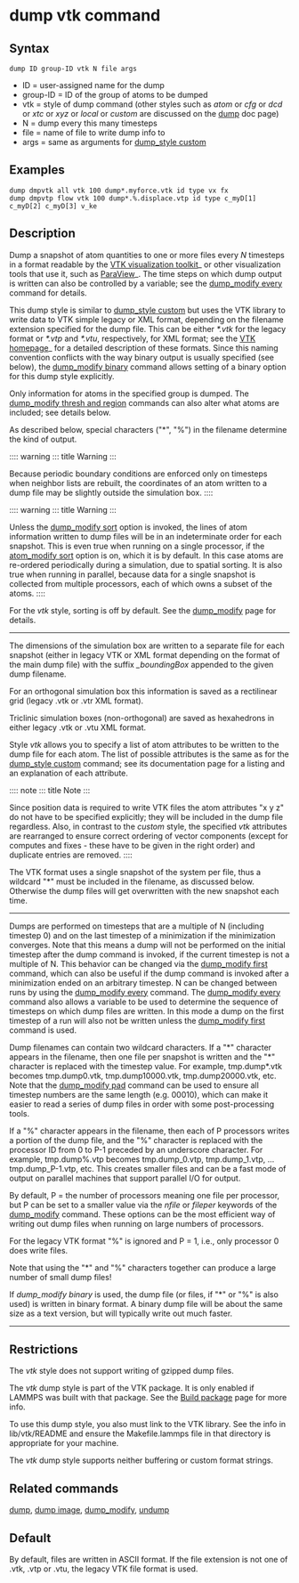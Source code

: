 # dump vtk command

## Syntax

``` LAMMPS
dump ID group-ID vtk N file args
```

-   ID = user-assigned name for the dump
-   group-ID = ID of the group of atoms to be dumped
-   vtk = style of dump command (other styles such as *atom* or *cfg* or
    *dcd* or *xtc* or *xyz* or *local* or *custom* are discussed on the
    [dump](dump) doc page)
-   N = dump every this many timesteps
-   file = name of file to write dump info to
-   args = same as arguments for [dump_style custom](dump)

## Examples

``` LAMMPS
dump dmpvtk all vtk 100 dump*.myforce.vtk id type vx fx
dump dmpvtp flow vtk 100 dump*.%.displace.vtp id type c_myD[1] c_myD[2] c_myD[3] v_ke
```

## Description

Dump a snapshot of atom quantities to one or more files every $N$
timesteps in a format readable by the [VTK visualization
toolkit](https://www.vtk.org)\_ or other visualization tools that use
it, such as [ParaView](https://www.paraview.org)\_. The time steps on
which dump output is written can also be controlled by a variable; see
the [dump_modify every](dump_modify) command for details.

This dump style is similar to [dump_style custom](dump) but uses the VTK
library to write data to VTK simple legacy or XML format, depending on
the filename extension specified for the dump file. This can be either
*\*.vtk* for the legacy format or *\*.vtp* and *\*.vtu*, respectively,
for XML format; see the [VTK
homepage](https://www.vtk.org/VTK/img/file-formats.pdf)\_ for a detailed
description of these formats. Since this naming convention conflicts
with the way binary output is usually specified (see below), the
[dump_modify binary](dump_modify) command allows setting of a binary
option for this dump style explicitly.

Only information for atoms in the specified group is dumped. The
[dump_modify thresh and region](dump_modify) commands can also alter
what atoms are included; see details below.

As described below, special characters (\"\*\", \"%\") in the filename
determine the kind of output.

:::: warning
::: title
Warning
:::

Because periodic boundary conditions are enforced only on timesteps when
neighbor lists are rebuilt, the coordinates of an atom written to a dump
file may be slightly outside the simulation box.
::::

:::: warning
::: title
Warning
:::

Unless the [dump_modify sort](dump_modify) option is invoked, the lines
of atom information written to dump files will be in an indeterminate
order for each snapshot. This is even true when running on a single
processor, if the [atom_modify sort](atom_modify) option is on, which it
is by default. In this case atoms are re-ordered periodically during a
simulation, due to spatial sorting. It is also true when running in
parallel, because data for a single snapshot is collected from multiple
processors, each of which owns a subset of the atoms.
::::

For the *vtk* style, sorting is off by default. See the
[dump_modify](dump_modify) page for details.

------------------------------------------------------------------------

The dimensions of the simulation box are written to a separate file for
each snapshot (either in legacy VTK or XML format depending on the
format of the main dump file) with the suffix *\_boundingBox* appended
to the given dump filename.

For an orthogonal simulation box this information is saved as a
rectilinear grid (legacy .vtk or .vtr XML format).

Triclinic simulation boxes (non-orthogonal) are saved as hexahedrons in
either legacy .vtk or .vtu XML format.

Style *vtk* allows you to specify a list of atom attributes to be
written to the dump file for each atom. The list of possible attributes
is the same as for the [dump_style custom](dump) command; see its
documentation page for a listing and an explanation of each attribute.

:::: note
::: title
Note
:::

Since position data is required to write VTK files the atom attributes
\"x y z\" do not have to be specified explicitly; they will be included
in the dump file regardless. Also, in contrast to the *custom* style,
the specified *vtk* attributes are rearranged to ensure correct ordering
of vector components (except for computes and fixes - these have to be
given in the right order) and duplicate entries are removed.
::::

The VTK format uses a single snapshot of the system per file, thus a
wildcard \"\*\" must be included in the filename, as discussed below.
Otherwise the dump files will get overwritten with the new snapshot each
time.

------------------------------------------------------------------------

Dumps are performed on timesteps that are a multiple of N (including
timestep 0) and on the last timestep of a minimization if the
minimization converges. Note that this means a dump will not be
performed on the initial timestep after the dump command is invoked, if
the current timestep is not a multiple of N. This behavior can be
changed via the [dump_modify first](dump_modify) command, which can also
be useful if the dump command is invoked after a minimization ended on
an arbitrary timestep. N can be changed between runs by using the
[dump_modify every](dump_modify) command. The [dump_modify
every](dump_modify) command also allows a variable to be used to
determine the sequence of timesteps on which dump files are written. In
this mode a dump on the first timestep of a run will also not be written
unless the [dump_modify first](dump_modify) command is used.

Dump filenames can contain two wildcard characters. If a \"\*\"
character appears in the filename, then one file per snapshot is written
and the \"\*\" character is replaced with the timestep value. For
example, tmp.dump\*.vtk becomes tmp.dump0.vtk, tmp.dump10000.vtk,
tmp.dump20000.vtk, etc. Note that the [dump_modify pad](dump_modify)
command can be used to ensure all timestep numbers are the same length
(e.g. 00010), which can make it easier to read a series of dump files in
order with some post-processing tools.

If a \"%\" character appears in the filename, then each of P processors
writes a portion of the dump file, and the \"%\" character is replaced
with the processor ID from 0 to P-1 preceded by an underscore character.
For example, tmp.dump%.vtp becomes tmp.dump_0.vtp, tmp.dump_1.vtp, \...
tmp.dump_P-1.vtp, etc. This creates smaller files and can be a fast mode
of output on parallel machines that support parallel I/O for output.

By default, P = the number of processors meaning one file per processor,
but P can be set to a smaller value via the *nfile* or *fileper*
keywords of the [dump_modify](dump_modify) command. These options can be
the most efficient way of writing out dump files when running on large
numbers of processors.

For the legacy VTK format \"%\" is ignored and P = 1, i.e., only
processor 0 does write files.

Note that using the \"\*\" and \"%\" characters together can produce a
large number of small dump files!

If *dump_modify binary* is used, the dump file (or files, if \"\*\" or
\"%\" is also used) is written in binary format. A binary dump file will
be about the same size as a text version, but will typically write out
much faster.

------------------------------------------------------------------------

## Restrictions

The *vtk* style does not support writing of gzipped dump files.

The *vtk* dump style is part of the VTK package. It is only enabled if
LAMMPS was built with that package. See the [Build
package](Build_package) page for more info.

To use this dump style, you also must link to the VTK library. See the
info in lib/vtk/README and ensure the Makefile.lammps file in that
directory is appropriate for your machine.

The *vtk* dump style supports neither buffering or custom format
strings.

## Related commands

[dump](dump), [dump image](dump_image), [dump_modify](dump_modify),
[undump](undump)

## Default

By default, files are written in ASCII format. If the file extension is
not one of .vtk, .vtp or .vtu, the legacy VTK file format is used.
